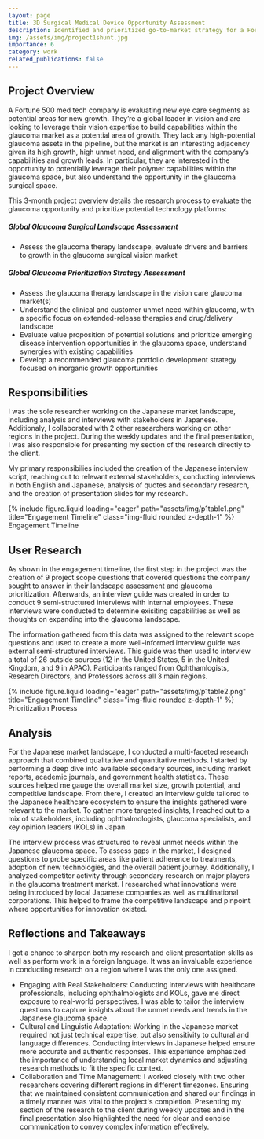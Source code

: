 ```yaml
---
layout: page
title: 3D Surgical Medical Device Opportunity Assessment
description: Identified and prioritized go-to-market strategy for a Fortune 500 medical device company in the 3D surgical space, including conducting competitive analysis
img: /assets/img/project1shunt.jpg
importance: 6
category: work
related_publications: false
---
```


## Project Overview

A Fortune 500 med tech company is evaluating new eye care segments as potential areas for new growth. They’re a global leader in vision and are looking to leverage their vision expertise to build capabilities within the glaucoma market as a potential area of growth. They lack any high-potential glaucoma assets in the pipeline, but the market is an interesting adjacency given its high growth, high unmet need, and alignment with the company’s capabilities and growth leads. In particular, they are interested in the opportunity to potentially leverage their polymer capabilities within the glaucoma space, but also understand the opportunity in the glaucoma surgical space.

This 3-month project overview details the research process to evaluate the glaucoma opportunity and prioritize potential technology platforms:

##### Global Glaucoma Surgical Landscape Assessment

-   Assess the glaucoma therapy landscape, evaluate drivers and barriers to growth in the glaucoma surgical vision market

##### Global Glaucoma Prioritization Strategy Assessment

-   Assess the glaucoma therapy landscape in the vision care glaucoma market(s)
-   Understand the clinical and customer unmet need within glaucoma, with a specific focus on extended-release therapies and drug/delivery landscape
-   Evaluate value proposition of potential solutions and prioritize emerging disease intervention opportunities in the glaucoma space, understand synergies with existing capabilities
-   Develop a recommended glaucoma portfolio development strategy focused on inorganic growth opportunities

## Responsibilities

I was the sole researcher working on the Japanese market landscape, including analysis and interviews with stakeholders in Japanese. Additionaly, I collaborated with 2 other researchers working on other regions in the project. During the weekly updates and the final presentation, I was also responsible for presenting my section of the research directly to the client.

My primary responsibilies included the creation of the Japanese interview script, reaching out to relevant external stakeholders, conducting interviews in both English and Japanese, analysis of quotes and secondary research, and the creation of presentation slides for my research.

<div class="row">
    <div class="col-sm mt-3 mt-md-0">
        {% include figure.liquid loading="eager" path="assets/img/p1table1.png" title="Engagement Timeline" class="img-fluid rounded z-depth-1" %}
    </div>
</div>
<div class="caption">
    Engagement Timeline
</div>

## User Research

As shown in the engagement timeline, the first step in the project was the creation of 9 project scope questions that covered questions the company sought to answer in their landscape assessment and glaucoma prioritization. Afterwards, an interview guide was created in order to conduct 9 semi-structured interviews with internal employees. These interviews were conducted to determine exisiting capabilities as well as thoughts on expanding into the glaucoma landscape.

The information gathered from this data was assigned to the relevant scope questions and used to create a more well-informed interview guide was external semi-structured interviews. This guide was then used to interview a total of 26 outside sources (12 in the United States, 5 in the United Kingdom, and 9 in APAC). Participants ranged from Ophthamlogists, Research Directors, and Professors across all 3 main regions.

<div class="row">
    <div class="col-sm mt-3 mt-md-0">
        {% include figure.liquid loading="eager" path="assets/img/p1table2.png" title="Engagement Timeline" class="img-fluid rounded z-depth-1" %}
    </div>
</div>
<div class="caption">
    Prioritization Process
</div>

## Analysis

For the Japanese market landscape, I conducted a multi-faceted research approach that combined qualitative and quantitative methods. I started by performing a deep dive into available secondary sources, including market reports, academic journals, and government health statistics. These sources helped me gauge the overall market size, growth potential, and competitive landscape. From there, I created an interview guide tailored to the Japanese healthcare ecosystem to ensure the insights gathered were relevant to the market. To gather more targeted insights, I reached out to a mix of stakeholders, including ophthalmologists, glaucoma specialists, and key opinion leaders (KOLs) in Japan.

The interview process was structured to reveal unmet needs within the Japanese glaucoma space. To assess gaps in the market, I designed questions to probe specific areas like patient adherence to treatments, adoption of new technologies, and the overall patient journey. Additionally, I analyzed competitor activity through secondary research on major players in the glaucoma treatment market. I researched what innovations were being introduced by local Japanese companies as well as multinational corporations. This helped to frame the competitive landscape and pinpoint where opportunities for innovation existed.

## Reflections and Takeaways

I got a chance to sharpen both my research and client presentation skills as well as perform work in a foreign language. It was an invaluable experience in conducting research on a region where I was the only one assigned.

-   Engaging with Real Stakeholders: Conducting interviews with healthcare professionals, including ophthalmologists and KOLs, gave me direct exposure to real-world perspectives. I was able to tailor the interview questions to capture insights about the unmet needs and trends in the Japanese glaucoma space.
-   Cultural and Linguistic Adaptation: Working in the Japanese market required not just technical expertise, but also sensitivity to cultural and language differences. Conducting interviews in Japanese helped ensure more accurate and authentic responses. This experience emphasized the importance of understanding local market dynamics and adjusting research methods to fit the specific context.
-   Collaboration and Time Management: I worked closely with two other researchers covering different regions in different timezones. Ensuring that we maintained consistent communication and shared our findings in a timely manner was vital to the project's completion. Presenting my section of the research to the client during weekly updates and in the final presentation also highlighted the need for clear and concise communication to convey complex information effectively.
